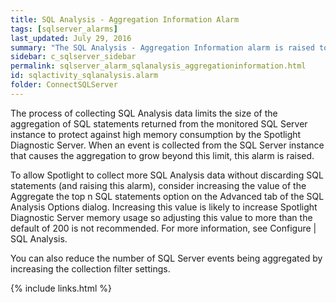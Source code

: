 ```yaml
---
title: SQL Analysis - Aggregation Information Alarm
tags: [sqlserver_alarms]
last_updated: July 29, 2016
summary: "The SQL Analysis - Aggregation Information alarm is raised to indicate that some SQL statements have been discarded during the collection of SQL Analysis data."
sidebar: c_sqlserver_sidebar
permalink: sqlserver_alarm_sqlanalysis_aggregationinformation.html
id: sqlactivity_sqlanalysis.alarm
folder: ConnectSQLServer
---
```



The process of collecting SQL Analysis data limits the size of the aggregation of SQL statements returned from the monitored SQL Server instance to protect against high memory consumption by the Spotlight Diagnostic Server. When an event is collected from the SQL Server instance that causes the aggregation to grow beyond this limit, this alarm is raised.

To allow Spotlight to collect more SQL Analysis data without discarding SQL statements (and raising this alarm), consider increasing the value of the Aggregate the top n SQL statements option on the Advanced tab of the SQL Analysis Options dialog. Increasing this value is likely to increase Spotlight Diagnostic Server memory usage so adjusting this value to more than the default of 200 is not recommended. For more information, see Configure \| SQL Analysis.

You can also reduce the number of SQL Server events being aggregated by increasing the collection filter settings.

{% include links.html %}
